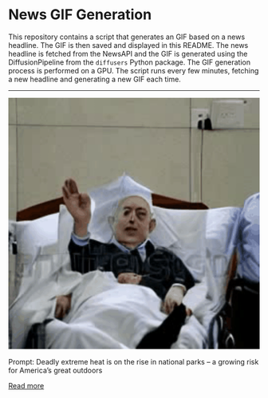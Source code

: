 # News GIF Generation
This repository contains a script that generates an GIF based on a news headline. The GIF is then saved and displayed in this README.
The news headline is fetched from the NewsAPI and the GIF is generated using the DiffusionPipeline from the `diffusers` Python package. The GIF generation process is performed on a GPU.
The script runs every few minutes, fetching a new headline and generating a new GIF each time.

---

![Generated GIF](output.gif?raw=true&v=1690209260)

Prompt: Deadly extreme heat is on the rise in national parks – a growing risk for America’s great outdoors

[Read more](https://www.cnn.com/2023/07/23/us/national-park-heat-deaths-climate/index.html)
